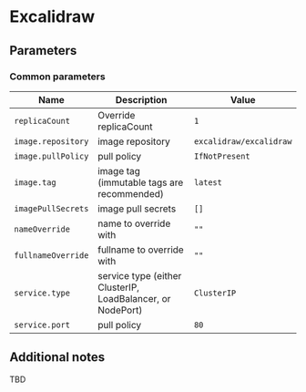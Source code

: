 # Excalidraw

## Parameters

### Common parameters

| Name               | Description                                                | Value                   |
| ------------------ | ---------------------------------------------------------- | ----------------------- |
| `replicaCount`     | Override replicaCount                                      | `1`                     |
| `image.repository` | image repository                                           | `excalidraw/excalidraw` |
| `image.pullPolicy` | pull policy                                                | `IfNotPresent`          |
| `image.tag`        | image tag (immutable tags are recommended)                 | `latest`                |
| `imagePullSecrets` | image pull secrets                                         | `[]`                    |
| `nameOverride`     | name to override with                                      | `""`                    |
| `fullnameOverride` | fullname to override with                                  | `""`                    |
| `service.type`     | service type (either ClusterIP, LoadBalancer, or NodePort) | `ClusterIP`             |
| `service.port`     | pull policy                                                | `80`                    |


## Additional notes

TBD